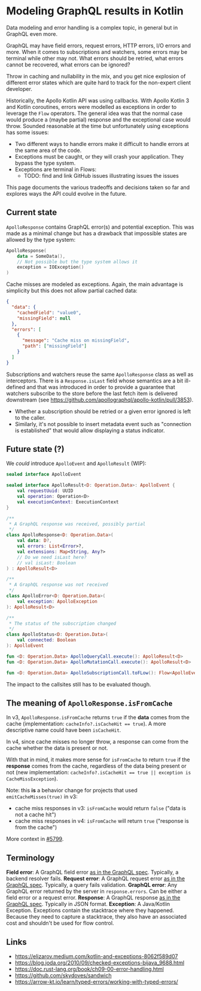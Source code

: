 # Modeling GraphQL results in Kotlin

Data modeling and error handling is a complex topic, in general but in GraphQL even more.

GraphQL may have field errors, request errors, HTTP errors, I/O errors and more. When it comes to subscriptions and watchers, some errors may be terminal while other may not. What errors should be retried, what errors cannot be recovered, what errors can be ignored?

Throw in caching and nullability in the mix, and you get nice explosion of different error states which are quite hard to track for the non-expert client developer.

Historically, the Apollo Kotlin API was using callbacks. With Apollo Kotlin 3 and Kotlin coroutines, errors were modelled as exceptions in order to leverage the `Flow` operators. The general idea was that the normal case would produce a (maybe partial) response and the exceptional case would throw. Sounded reasonable at the time but unfortunately using exceptions has some issues:

- Two different ways to handle errors make it difficult to handle errors at the same area of the code.
- Exceptions must be caught, or they will crash your application. They bypass the type system.
- Exceptions are terminal in Flows:
  - TODO: find and link GitHub issues illustrating issues the issues 

This page documents the various tradeoffs and decisions taken so far and explores ways the API could evolve in the future.

## Current state

`ApolloResponse` contains GraphQL error(s) and potential exception. This was made as a minimal change but has a drawback that impossible states are allowed by the type system:

```kotlin
ApolloResponse(
    data = SomeData(),
    // Not possible but the type system allows it
    exception = IOException()
)
```

Cache misses are modeled as exceptions. Again, the main advantage is simplicity but this does not allow partial cached data:

```json
{
  "data": {
    "cachedField": "value0",
    "missingField": null
  },
  "errors": [
    {
      "message": "Cache miss on missingField",
      "path": ["missingField"]
    }
  ]
}
```

Subscriptions and watchers reuse the same `ApolloResponse` class as well as interceptors. There is a `Response.isLast` field whose semantics are a bit ill-defined and that was introduced in order to provide a guarantee that watchers subscribe to the store before the last fetch item is delivered downstream (see https://github.com/apollographql/apollo-kotlin/pull/3853). 
* Whether a subscription should be retried or a given error ignored is left to the caller.
* Similarly, it's not possible to insert metadata event such as "connection is established" that would allow displaying a status indicator.

## Future state (?)

We _could_ introduce `ApolloEvent` and `ApolloResult` (WIP):

```kotlin
sealed interface ApolloEvent

sealed interface ApolloResult<D: Operation.Data>: ApolloEvent {
    val requestUuid: UUID
    val operation: Operation<D>
    val executionContext: ExecutionContext
}

/**
 * A GraphQL response was received, possibly partial
 */
class ApolloResponse<D: Operation.Data>(
    val data: D?,
    val errors: List<Error>?,
    val extensions: Map<String, Any?>
    // Do we need isLast here?
    // val isLast: Boolean
) : ApolloResult<D>

/**
 * A GraphQL response was not received
 */
class ApolloError<D: Operation.Data>(
    val exception: ApolloException
): ApolloResult<D>

/**
 * The status of the subscription changed
 */
class ApolloStatus<D: Operation.Data>(
    val connected: Boolean
): ApolloEvent

fun <D: Operation.Data> ApolloQueryCall.execute(): ApolloResult<D>
fun <D: Operation.Data> ApolloMutationCall.execute(): ApolloResult<D>

fun <D: Operation.Data> ApolloSubscriptionCall.toFLow(): Flow<ApolloEvent>
```

The impact to the callsites still has to be evaluated though. 

## The meaning of `ApolloResponse.isFromCache`

In v3, `ApolloResponse.isFromCache` returns `true` if the **data** comes from the cache (implementation:
`cacheInfo?.isCacheHit == true`). A more descriptive name could have been `isCacheHit`.

In v4, since cache misses no longer throw, a response can come from the cache whether the data is present or not.

With that in mind, it makes more sense for `isFromCache` to return `true` if the **response** comes from the cache,
regardless of the data being present or not (new implementation:
`cacheInfo?.isCacheHit == true || exception is CacheMissException`).

Note: this **is** a behavior change for projects that used `emitCacheMisses(true)` in v3:

- cache miss responses in v3: `isFromCache` would return `false` ("data is not a cache hit")
- cache miss responses in v4: `isFromCache` will return `true` ("response is from the cache")

More context in [#5799](https://github.com/apollographql/apollo-kotlin/issues/5799).

## Terminology

**Field error**: A GraphQL field error [as in the GraphQL spec](https://spec.graphql.org/draft/#field-error). Typically, a backend resolver fails.
**Request error**: A GraphQL request error [as in the GraphQL spec](https://spec.graphql.org/draft/#request-error). Typically, a query fails validation.
**GraphQL error**: Any GraphQL error returned by the server in `response.errors`. Can be either a field error or a request error.
**Response**: A GraphQL response [as in the GraphQL spec](https://spec.graphql.org/draft/#sec-Response-Format). Typically in JSON format.
**Exception**: A Java/Kotlin Exception. Exceptions contain the stacktrace where they happened. Because they need to capture a stacktrace, they also have an associated cost and shouldn't be used for flow control.

## Links

* https://elizarov.medium.com/kotlin-and-exceptions-8062f589d07
* https://blog.joda.org/2010/09/checked-exceptions-bijava_9688.html
* https://doc.rust-lang.org/book/ch09-00-error-handling.html
* https://github.com/skydoves/sandwich
* https://arrow-kt.io/learn/typed-errors/working-with-typed-errors/
